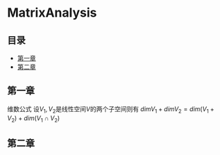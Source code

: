# MatrixAnalysis

## 目录
- [第一章](#第一章)
- [第二章](#第二章)


## 第一章


维数公式
设$V_1,V_2$是线性空间$V$的两个子空间则有
$dimV_1+dimV_2 =dim(V_1+V_2)+dim(V_1\cap V_2)$

## 第二章

